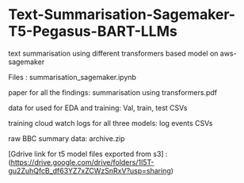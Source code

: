 # Text-Summarisation-Sagemaker-T5-Pegasus-BART-LLMs
text summarisation using different transformers based model on aws-sagemaker

Files : summarisation_sagemaker.ipynb

paper for all the findings: summarisation using transformers.pdf

data for used for EDA and training: Val, train, test CSVs

training cloud watch logs for all three models: log events CSVs

raw BBC summary data: archive.zip

[Gdrive link for t5 model files exported from s3] :(https://drive.google.com/drive/folders/1I5T-gu2ZuhQfcB_df63YZ7xZCWzSnRxV?usp=sharing)

[drive link for pegasus model files exported from s3]:(https://drive.google.com/drive/folders/1h1rB6M5umYep-xmJUmGa9lWMtDr9uZGK?usp=sharing)

[Gdrive link for BART model files exported from s3]:(https://drive.google.com/drive/folders/1sGTkoE1xaZ4CE6SavMhzSWaN4jbearkl?usp=sharing)
